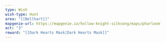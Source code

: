 ```yaml
---
type: Wish
wish-type: Hunt
area: "[[Bellhart]]"
mapgenie-url: https://mapgenie.io/hollow-knight-silksong/maps/pharloom?locationIds=479448
act: "3"
reward: "[[Dark Hearts Mask|Dark Hearts Mask]]"
---
```


